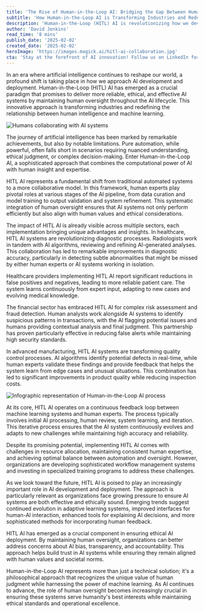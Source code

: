```yaml
---
title: 'The Rise of Human-in-the-Loop AI: Bridging the Gap Between Human Intelligence and Machine Learning'
subtitle: 'How Human-in-the-Loop AI is Transforming Industries and Redefining AI Development'
description: 'Human-in-the-Loop (HITL) AI is revolutionizing how we develop and deploy artificial intelligence systems. By maintaining human oversight throughout the AI lifecycle, HITL AI delivers more reliable, ethical, and effective solutions across healthcare, finance, and manufacturing. This approach combines the computational power of AI with human insight, creating a collaborative model that''s transforming industries and setting new standards for AI development.'
author: 'David Jenkins'
read_time: '8 mins'
publish_date: '2025-02-02'
created_date: '2025-02-02'
heroImage: 'https://images.magick.ai/hitl-ai-collaboration.jpg'
cta: 'Stay at the forefront of AI innovation! Follow us on LinkedIn for regular updates on Human-in-the-Loop AI and other groundbreaking developments in artificial intelligence.'
---
```


In an era where artificial intelligence continues to reshape our world, a profound shift is taking place in how we approach AI development and deployment. Human-in-the-Loop (HITL) AI has emerged as a crucial paradigm that promises to deliver more reliable, ethical, and effective AI systems by maintaining human oversight throughout the AI lifecycle. This innovative approach is transforming industries and redefining the relationship between human intelligence and machine learning.

![Humans collaborating with AI systems](https://i.magick.ai/PIXE/1738545328233_magick_img.webp)

The journey of artificial intelligence has been marked by remarkable achievements, but also by notable limitations. Pure automation, while powerful, often falls short in scenarios requiring nuanced understanding, ethical judgment, or complex decision-making. Enter Human-in-the-Loop AI, a sophisticated approach that combines the computational power of AI with human insight and expertise.

HITL AI represents a fundamental shift from traditional automated systems to a more collaborative model. In this framework, human experts play pivotal roles at various stages of the AI pipeline, from data curation and model training to output validation and system refinement. This systematic integration of human oversight ensures that AI systems not only perform efficiently but also align with human values and ethical considerations.

The impact of HITL AI is already visible across multiple sectors, each implementation bringing unique advantages and insights. In healthcare, HITL AI systems are revolutionizing diagnostic processes. Radiologists work in tandem with AI algorithms, reviewing and refining AI-generated analyses. This collaboration has led to remarkable improvements in diagnostic accuracy, particularly in detecting subtle abnormalities that might be missed by either human experts or AI systems working in isolation.

Healthcare providers implementing HITL AI report significant reductions in false positives and negatives, leading to more reliable patient care. The system learns continuously from expert input, adapting to new cases and evolving medical knowledge.

The financial sector has embraced HITL AI for complex risk assessment and fraud detection. Human analysts work alongside AI systems to identify suspicious patterns in transactions, with the AI flagging potential issues and humans providing contextual analysis and final judgment. This partnership has proven particularly effective in reducing false alerts while maintaining high security standards.

In advanced manufacturing, HITL AI systems are transforming quality control processes. AI algorithms identify potential defects in real-time, while human experts validate these findings and provide feedback that helps the system learn from edge cases and unusual situations. This combination has led to significant improvements in product quality while reducing inspection costs.

![Infographic representation of Human-in-the-Loop AI process](https://i.magick.ai/PIXE/1738545328237_magick_img.webp)

At its core, HITL AI operates on a continuous feedback loop between machine learning systems and human experts. The process typically involves initial AI processing, human review, system learning, and iteration. This iterative process ensures that the AI system continuously evolves and adapts to new challenges while maintaining high accuracy and reliability.

Despite its promising potential, implementing HITL AI comes with challenges in resource allocation, maintaining consistent human expertise, and achieving optimal balance between automation and oversight. However, organizations are developing sophisticated workflow management systems and investing in specialized training programs to address these challenges.

As we look toward the future, HITL AI is poised to play an increasingly important role in AI development and deployment. The approach is particularly relevant as organizations face growing pressure to ensure AI systems are both effective and ethically sound. Emerging trends suggest continued evolution in adaptive learning systems, improved interfaces for human-AI interaction, enhanced tools for explaining AI decisions, and more sophisticated methods for incorporating human feedback.

HITL AI has emerged as a crucial component in ensuring ethical AI deployment. By maintaining human oversight, organizations can better address concerns about AI bias, transparency, and accountability. This approach helps build trust in AI systems while ensuring they remain aligned with human values and societal norms.

Human-in-the-Loop AI represents more than just a technical solution; it's a philosophical approach that recognizes the unique value of human judgment while harnessing the power of machine learning. As AI continues to advance, the role of human oversight becomes increasingly crucial in ensuring these systems serve humanity's best interests while maintaining ethical standards and operational excellence.